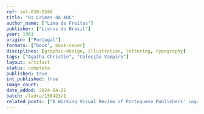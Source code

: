 ```yaml
---
ref: sol-030-0240
title: "Os Crimes do ABC"
author_name: ["Lima de Freitas"]
publisher: ["Livros do Brasil"]
year: 1961
origin: ["Portugal"]
formats: ["book", book-cover]
disciplines: [graphic-design, illustration, lettering, typography]
tags: ["Agatha Christie", "Colecção Vampiro"]
layout: artifact
status: complete
published: true
int_published: true
image_count:
date_added: 2024-04-21
batch: /ladra/150423/1
related_posts: ["A Working Visual Review of Portuguese Publishers' Logos"]
---
```

